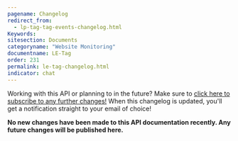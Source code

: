```yaml
---
pagename: Changelog
redirect_from:
  - lp-tag-tag-events-changelog.html
Keywords:
sitesection: Documents
categoryname: "Website Monitoring"
documentname: LE-Tag
order: 231
permalink: le-tag-changelog.html
indicator: chat
---
```


<div class="subscribe">Working with this API or planning to in the future? Make sure to <a href="https://visualping.io/?url=developers.liveperson.com/lp-tag-tag-events-changelog.html&mode=web&css=post-content" target="_blank">click here to subscribe to any further changes!</a> When this changelog is updated, you'll get a notification straight to your email of choice!</div>



**No new changes have been made to this API documentation recently. Any future changes will be published here.**
